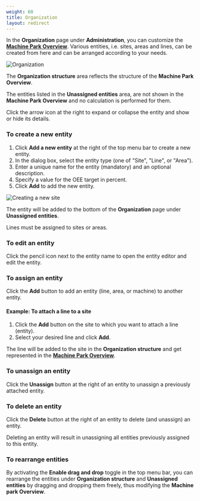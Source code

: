 ```yaml
---
weight: 60
title: Organization
layout: redirect
---
```


In the **Organization** page under **Administration**, you can customize the [**Machine Park Overview**](/oee/oee-dashboards/#machine-park). Various entities, i.e. sites, areas and lines, can be created from here and can be arranged according to your needs.

![Organization](/images/oee/administration/admin-organization.png)

The **Organization structure** area reflects the structure of the **Machine Park Overview**.

The entities listed in the **Unassigned entities** area, are not shown in the **Machine Park Overview** and no calculation is performed for them.

Click the arrow icon at the right to expand or collapse the entity and show or hide its details.

<a name="create-entity"></a>
### To create a new entity

1. Click **Add a new entity** at the right of the top menu bar to create a new entity.
2. In the dialog box, select the entity type (one of "Site", "Line", or "Area").
3. Enter a unique name for the entity (mandatory) and an optional description.
4. Specify a value for the OEE target in percent.
5. Click **Add** to add the new entity.

![Creating a new site](/images/oee/administration/admin-create-site.png)

The entity will be added to the bottom of the **Organization** page under **Unassigned entities**.

Lines must be assigned to sites or areas.

### To edit an entity

Click the pencil icon next to the entity name to open the entity editor and edit the entity.

### To assign an entity

Click the **Add** button to add an entity (line, area, or machine) to another entity.

#### Example: To attach a line to a site

1. Click the **Add** button on the site to which you want to attach a line (entity).
2. Select your desired line and click **Add**.

The line will be added to the site in the **Organization structure** and get represented in the [**Machine Park Overview**](/oee/oee-dashboards/#machine-park).

### To unassign an entity

Click the **Unassign** button at the right of an entity to unassign a previously attached entity.

### To delete an entity

Click the **Delete** button at the right of an entity to delete (and unassign) an entity.

Deleting an entity will result in unassigning all entities previously assigned to this entity.

### To rearrange entities

By activating the **Enable drag and drop** toggle in the top menu bar, you can rearrange the entities under **Organization structure** and **Unassigned entities** by dragging and dropping them freely, thus modifying the **Machine park Overview**.
